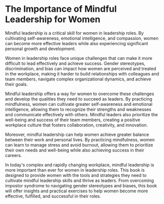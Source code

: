 The Importance of Mindful Leadership for Women
============================================================

Mindful leadership is a critical skill for women in leadership roles. By cultivating self-awareness, emotional intelligence, and compassion, women can become more effective leaders while also experiencing significant personal growth and development.

Women in leadership roles face unique challenges that can make it more difficult to lead effectively and achieve success. Gender stereotypes, discrimination, and bias can impact how women are perceived and treated in the workplace, making it harder to build relationships with colleagues and team members, navigate complex organizational dynamics, and achieve their goals.

Mindful leadership offers a way for women to overcome these challenges and develop the qualities they need to succeed as leaders. By practicing mindfulness, women can cultivate greater self-awareness and emotional intelligence, allowing them to recognize their strengths and weaknesses and communicate effectively with others. Mindful leaders also prioritize the well-being and success of their team members, creating a positive workplace culture that fosters collaboration, creativity, and innovation.

Moreover, mindful leadership can help women achieve greater balance between their work and personal lives. By practicing mindfulness, women can learn to manage stress and avoid burnout, allowing them to prioritize their own needs and well-being while also achieving success in their careers.

In today's complex and rapidly changing workplace, mindful leadership is more important than ever for women in leadership roles. This book is designed to provide women with the tools and strategies they need to cultivate mindful leadership skills and thrive as leaders. From overcoming impostor syndrome to navigating gender stereotypes and biases, this book will offer insights and practical exercises to help women become more effective, fulfilled, and successful in their roles.

